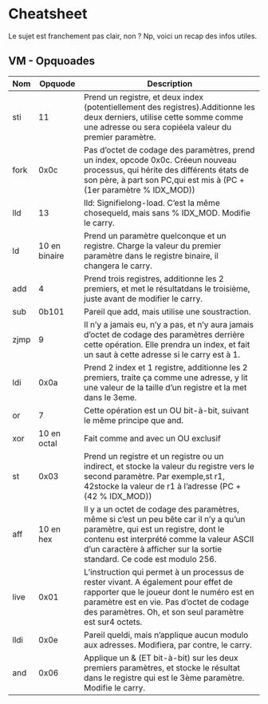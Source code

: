 # Cheatsheet

Le sujet est franchement pas clair, non ? Np, voici un recap des infos utiles.

## VM - Opquoades

| Nom | Opquode | Description |
| --- | ------- | ----------- |
| sti | 11 | Prend un registre, et deux index (potentiellement des registres).Additionne les deux derniers, utilise cette somme comme une adresse ou sera copiéela valeur du premier paramètre. |
| fork | 0x0c | Pas d’octet de codage des paramètres, prend un index, opcode 0x0c. Créeun nouveau processus, qui hérite des différents états de son père, à part son PC,qui est mis à (PC + (1er paramètre % IDX_MOD)) |
| lld | 13 | lld: Signifielong-load. C’est la même chosequeld, mais sans % IDX_MOD. Modifie le carry. |
| ld | 10 en binaire | Prend un paramètre quelconque et un registre. Charge la valeur du premier paramètre dans le registre binaire, il changera le carry. |
| add | 4 | Prend trois registres, additionne les 2 premiers, et met le résultatdans le troisième, juste avant de modifier le carry.
| sub | 0b101 | Pareil que add, mais utilise une soustraction. |
| zjmp | 9 | Il n’y a jamais eu, n’y a pas, et n’y aura jamais d’octet de codage des paramètres derrière cette opération. Elle prendra un index, et fait un saut à cette adresse si le carry est à 1. |
| ldi | 0x0a | Prend 2 index et 1 registre, additionne les 2 premiers, traite ça comme une adresse, y lit une valeur de la taille d’un registre et la met dans le 3eme. |
| or | 7 | Cette opération est un OU bit-à-bit, suivant le même principe que and. |
| xor | 10 en octal | Fait comme and avec un OU exclusif |
| st | 0x03 | Prend un registre et un registre ou un indirect, et stocke la valeur du registre vers le second paramètre. Par exemple,st r1, 42stocke la valeur de r1 à l’adresse (PC + (42 % IDX_MOD)) |
| aff | 10 en hex | Il y a un octet de codage des paramètres, même si c’est un peu bête car il n’y a qu’un paramètre, qui est un registre, dont le contenu est interprété comme la valeur ASCII d’un caractère à afficher sur la sortie standard. Ce code est modulo 256. |
| live | 0x01 | L’instruction qui permet à un processus de rester vivant. A également pour effet de rapporter que le joueur dont le numéro est en paramètre est en vie. Pas d’octet de codage des paramètres. Oh, et son seul paramètre est sur4 octets. |
| lldi | 0x0e | Pareil queldi, mais n’applique aucun modulo aux adresses. Modifiera, par contre, le carry. |
| and | 0x06 | Applique un & (ET bit-à-bit) sur les deux premiers paramètres, et stocke le résultat dans le registre qui est le 3ème paramètre. Modifie le carry. |


